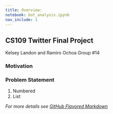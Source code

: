 ```yaml
---
title: Overview:
notebook: bot_analysis.ipynb
nav_include: 1
---
```




## CS109 Twitter Final Project
Kelsey Landon and Ramiro Ochoa
Group #14


### Motivation



### Problem Statement
1. Numbered
2. List


_For more details see [GitHub Flavored Markdown](https://guides.github.com/features/mastering-markdown/)_
